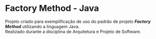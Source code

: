 # Factory Method - Java

<p>Projeto criado para exemplificação de uso do padrão de projeto <strong><i>Factory Method</i></strong> utilizando a linguagem Java. 
</br> Realizado durante a disciplina de Arquitetura e Projeto de Software.</p>

